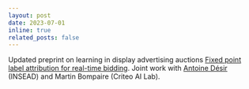 ```yaml
---
layout: post
date: 2023-07-01
inline: true
related_posts: false
---
```

 Updated preprint on learning in display advertising auctions <a href="fipla.pdf">Fixed point label attribution for real-time bidding</a>.  Joint work with <a href="https://www.insead.edu/faculty/antoine-desir">Antoine Désir</a> (INSEAD) and Martin Bompaire (Criteo AI Lab).
</li>